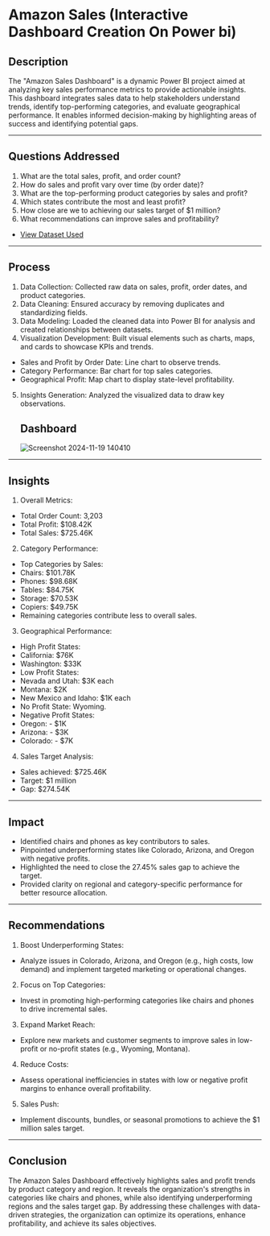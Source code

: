 # Amazon Sales (Interactive Dashboard Creation On Power bi)

## Description
The "Amazon Sales Dashboard" is a dynamic Power BI project aimed at analyzing key sales performance metrics to provide actionable insights. This dashboard integrates sales data to help stakeholders understand trends, identify top-performing categories, and evaluate geographical performance. It enables informed decision-making by highlighting areas of success and identifying potential gaps.
________________________________________
## Questions Addressed
1.	What are the total sales, profit, and order count?
2.	How do sales and profit vary over time (by order date)?
3.	What are the top-performing product categories by sales and profit?
4.	Which states contribute the most and least profit?
5.	How close are we to achieving our sales target of $1 million?
6.	What recommendations can improve sales and profitability?

- <a href=" ">View Dataset Used</a>
________________________________________

## Process
1.	Data Collection: Collected raw data on sales, profit, order dates, and product categories.
2.	Data Cleaning: Ensured accuracy by removing duplicates and standardizing fields.
3.	Data Modeling: Loaded the cleaned data into Power BI for analysis and created relationships between datasets.
4.	Visualization Development: Built visual elements such as charts, maps, and cards to showcase KPIs and trends.
-	Sales and Profit by Order Date: Line chart to observe trends.
-	Category Performance: Bar chart for top sales categories.
-	Geographical Profit: Map chart to display state-level profitability.
5.	Insights Generation: Analyzed the visualized data to draw key observations.
 	## Dashboard
 	![Screenshot 2024-11-19 140410](https://github.com/user-attachments/assets/1a614cd6-1c24-4dbf-a552-c340bc94df76)

________________________________________
## Insights
1.	Overall Metrics:
-	Total Order Count: 3,203
-	Total Profit: $108.42K
-	Total Sales: $725.46K
2.	Category Performance:
-	Top Categories by Sales:
-	Chairs: $101.78K
-	Phones: $98.68K
-	Tables: $84.75K
-	Storage: $70.53K
-	Copiers: $49.75K
-	Remaining categories contribute less to overall sales.
3.	Geographical Performance:
-	High Profit States:
-	California: $76K
-	Washington: $33K
-	Low Profit States:
-	Nevada and Utah: $3K each
-	Montana: $2K
-	New Mexico and Idaho: $1K each
-	No Profit State: Wyoming.
-	Negative Profit States:
-	Oregon: - $1K
-	Arizona: - $3K
-	Colorado: - $7K
4.	Sales Target Analysis:
-	Sales achieved: $725.46K
-	Target: $1 million
-	Gap: $274.54K
________________________________________
## Impact
-	Identified chairs and phones as key contributors to sales.
-	Pinpointed underperforming states like Colorado, Arizona, and Oregon with negative profits.
-	Highlighted the need to close the 27.45% sales gap to achieve the target.
-	Provided clarity on regional and category-specific performance for better resource allocation.
________________________________________
## Recommendations
1.	Boost Underperforming States:
-	Analyze issues in Colorado, Arizona, and Oregon (e.g., high costs, low demand) and implement targeted marketing or operational changes.
2.	Focus on Top Categories:
-	Invest in promoting high-performing categories like chairs and phones to drive incremental sales.
3.	Expand Market Reach:
-	Explore new markets and customer segments to improve sales in low-profit or no-profit states (e.g., Wyoming, Montana).
4.	Reduce Costs:
-	Assess operational inefficiencies in states with low or negative profit margins to enhance overall profitability.
5.	Sales Push:
-	Implement discounts, bundles, or seasonal promotions to achieve the $1 million sales target.
________________________________________
## Conclusion
The Amazon Sales Dashboard effectively highlights sales and profit trends by product category and region. It reveals the organization's strengths in categories like chairs and phones, while also identifying underperforming regions and the sales target gap. By addressing these challenges with data-driven strategies, the organization can optimize its operations, enhance profitability, and achieve its sales objectives.
